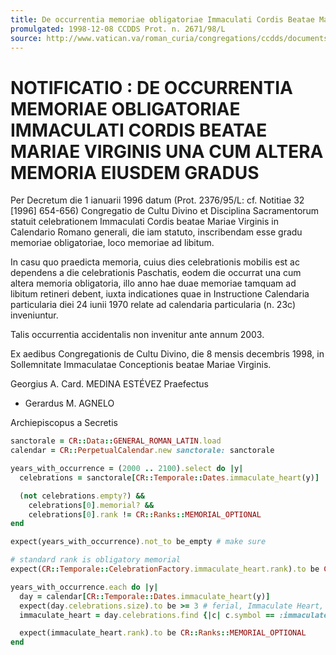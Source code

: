 ```yaml
---
title: De occurrentia memoriae obligatoriae Immaculati Cordis Beatae Mariae Virginis una cum altera memoria eiusdem gradus
promulgated: 1998-12-08 CCDDS Prot. n. 2671/98/L
source: http://www.vatican.va/roman_curia/congregations/ccdds/documents/rc_con_ccdds_doc_20000630_memoria-immaculati-cordis-mariae-virginis_lt.html
---
```


# NOTIFICATIO : DE OCCURRENTIA MEMORIAE OBLIGATORIAE IMMACULATI CORDIS BEATAE MARIAE VIRGINIS UNA CUM ALTERA MEMORIA EIUSDEM GRADUS

Per Decretum die 1 ianuarii 1996 datum (Prot. 2376/95/L: cf. Notitiae 32 [1996] 654-656)
Congregatio de Cultu Divino et Disciplina Sacramentorum statuit celebrationem Immaculati Cordis
beatae Mariae Virginis in Calendario Romano generali, die iam statuto, inscribendam esse gradu
memoriae obligatoriae, loco memoriae ad libitum.

In casu quo praedicta memoria, cuius dies celebrationis mobilis est ac dependens a die celebrationis
Paschatis, eodem die occurrat una cum altera memoria obligatoria, illo anno hae duae memoriae
tamquam ad libitum retineri debent, iuxta indicationes quae in Instructione Calendaria particularia
diei 24 iunii 1970 relate ad calendaria particularia (n. 23c) inveniuntur.

Talis occurrentia accidentalis non invenitur ante annum 2003.

Ex aedibus Congregationis de Cultu Divino, die 8 mensis decembris 1998, in Sollemnitate Immaculatae Conceptionis beatae Mariae Virginis.

Georgius A. Card. MEDINA ESTÉVEZ
Praefectus

+ Gerardus M. AGNELO

Archiepiscopus a Secretis

```ruby
sanctorale = CR::Data::GENERAL_ROMAN_LATIN.load
calendar = CR::PerpetualCalendar.new sanctorale: sanctorale

years_with_occurrence = (2000 .. 2100).select do |y|
  celebrations = sanctorale[CR::Temporale::Dates.immaculate_heart(y)]

  (not celebrations.empty?) &&
    celebrations[0].memorial? &&
    celebrations[0].rank != CR::Ranks::MEMORIAL_OPTIONAL
end

expect(years_with_occurrence).not_to be_empty # make sure

# standard rank is obligatory memorial
expect(CR::Temporale::CelebrationFactory.immaculate_heart.rank).to be CR::Ranks::MEMORIAL_GENERAL

years_with_occurrence.each do |y|
  day = calendar[CR::Temporale::Dates.immaculate_heart(y)]
  expect(day.celebrations.size).to be >= 3 # ferial, Immaculate Heart, another optional memorial
  immaculate_heart = day.celebrations.find {|c| c.symbol == :immaculate_heart }

  expect(immaculate_heart.rank).to be CR::Ranks::MEMORIAL_OPTIONAL
end
```
